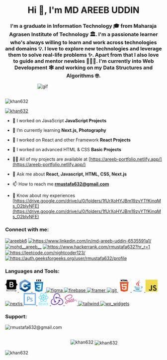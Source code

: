 <h1 align="center">Hi 👋, I'm MD AREEB UDDIN</h1>
<h3 align="center">I'm a graduate in Information Technology 🎓 from Maharaja Agrasen Institute of Technology 🏛. I'm a passionate learner who's always willing to learn and work across technologies and domains 💡. I love to explore new technologies and leverage them to solve real-life problems ✨. Apart from that I also love to guide and mentor newbies 👨🏻‍💻. I'm currently into Web Development 🕸️ and working on my Data Structures and Algorithms 🤓.</h3>

<img align="right" alt="gif" width="400" src="https://user-images.githubusercontent.com/55389276/140866485-8fb1c876-9a8f-4d6a-98dc-08c4981eaf70.gif"><br></br>

<p align="left"> <img src="https://komarev.com/ghpvc/?username=khan632&label=Profile%20views&color=0e75b6&style=flat" alt="khan632" /> </p>

<p align="left"> <a href="https://github.com/ryo-ma/github-profile-trophy"><img src="https://github-profile-trophy.vercel.app/?username=khan632" alt="khan632" /></a> </p>

- 🔭 I worked on JavaScript **JavaScript Projects**

- 🌱 I’m currently learning **Next.js, Photography**

- 🔭 I worked on React and other Framework **React Projects**

- 🔭 I worked on advanced HTML & CSS **Basic Projects**

- 👨‍💻 All of my projects are available at [https://areeb-portfolio.netlify.app/](https://areeb-portfolio.netlify.app/)

- 💬 Ask me about **React, Javascript, HTML, CSS, Next.js**

- 📫 How to reach me **rmustafa632@gmail.com**

- 📄 Know about my experiences [https://drive.google.com/drive/u/0/folders/1fUrXoHYJBm19zyYTfKinqMs_O2blvNFE](https://drive.google.com/drive/u/0/folders/1fUrXoHYJBm19zyYTfKinqMs_O2blvNFE)

<h3 align="left">Connect with me:</h3>
<p align="left">
<a href="https://twitter.com/areebk6" target="blank"><img align="center" src="https://raw.githubusercontent.com/rahuldkjain/github-profile-readme-generator/master/src/images/icons/Social/twitter.svg" alt="areebk6" height="30" width="40" /></a>
<a href="https://linkedin.com/in/https://www.linkedin.com/in/md-areeb-uddin-6535591a1/" target="blank"><img align="center" src="https://raw.githubusercontent.com/rahuldkjain/github-profile-readme-generator/master/src/images/icons/Social/linked-in-alt.svg" alt="https://www.linkedin.com/in/md-areeb-uddin-6535591a1/" height="30" width="40" /></a>
<a href="https://instagram.com/mohd__areeb__" target="blank"><img align="center" src="https://raw.githubusercontent.com/rahuldkjain/github-profile-readme-generator/master/src/images/icons/Social/instagram.svg" alt="mohd__areeb__" height="30" width="40" /></a>
<a href="https://www.hackerrank.com/https://www.hackerrank.com/rmustafa632?hr_r=1" target="blank"><img align="center" src="https://raw.githubusercontent.com/rahuldkjain/github-profile-readme-generator/master/src/images/icons/Social/hackerrank.svg" alt="https://www.hackerrank.com/rmustafa632?hr_r=1" height="30" width="40" /></a>
<a href="https://www.leetcode.com/https://leetcode.com/nightcoder123/" target="blank"><img align="center" src="https://raw.githubusercontent.com/rahuldkjain/github-profile-readme-generator/master/src/images/icons/Social/leet-code.svg" alt="https://leetcode.com/nightcoder123/" height="30" width="40" /></a>
<a href="https://auth.geeksforgeeks.org/user/https://auth.geeksforgeeks.org/user/rmustafa632/profile" target="blank"><img align="center" src="https://raw.githubusercontent.com/rahuldkjain/github-profile-readme-generator/master/src/images/icons/Social/geeks-for-geeks.svg" alt="https://auth.geeksforgeeks.org/user/rmustafa632/profile" height="30" width="40" /></a>
</p>

<h3 align="left">Languages and Tools:</h3>
<p align="left"> <a href="https://getbootstrap.com" target="_blank" rel="noreferrer"> <img src="https://raw.githubusercontent.com/devicons/devicon/master/icons/bootstrap/bootstrap-plain-wordmark.svg" alt="bootstrap" width="40" height="40"/> </a> <a href="https://www.w3schools.com/cpp/" target="_blank" rel="noreferrer"> <img src="https://raw.githubusercontent.com/devicons/devicon/master/icons/cplusplus/cplusplus-original.svg" alt="cplusplus" width="40" height="40"/> </a> <a href="https://www.w3schools.com/css/" target="_blank" rel="noreferrer"> <img src="https://raw.githubusercontent.com/devicons/devicon/master/icons/css3/css3-original-wordmark.svg" alt="css3" width="40" height="40"/> </a> <a href="https://www.figma.com/" target="_blank" rel="noreferrer"> <img src="https://www.vectorlogo.zone/logos/figma/figma-icon.svg" alt="figma" width="40" height="40"/> </a> <a href="https://firebase.google.com/" target="_blank" rel="noreferrer"> <img src="https://www.vectorlogo.zone/logos/firebase/firebase-icon.svg" alt="firebase" width="40" height="40"/> </a> <a href="https://www.framer.com/" target="_blank" rel="noreferrer"> <img src="https://www.vectorlogo.zone/logos/framer/framer-icon.svg" alt="framer" width="40" height="40"/> </a> <a href="https://git-scm.com/" target="_blank" rel="noreferrer"> <img src="https://www.vectorlogo.zone/logos/git-scm/git-scm-icon.svg" alt="git" width="40" height="40"/> </a> <a href="https://www.w3.org/html/" target="_blank" rel="noreferrer"> <img src="https://raw.githubusercontent.com/devicons/devicon/master/icons/html5/html5-original-wordmark.svg" alt="html5" width="40" height="40"/> </a> <a href="https://www.java.com" target="_blank" rel="noreferrer"> <img src="https://raw.githubusercontent.com/devicons/devicon/master/icons/java/java-original.svg" alt="java" width="40" height="40"/> </a> <a href="https://developer.mozilla.org/en-US/docs/Web/JavaScript" target="_blank" rel="noreferrer"> <img src="https://raw.githubusercontent.com/devicons/devicon/master/icons/javascript/javascript-original.svg" alt="javascript" width="40" height="40"/> </a> <a href="https://nextjs.org/" target="_blank" rel="noreferrer"> <img src="https://cdn.worldvectorlogo.com/logos/nextjs-2.svg" alt="nextjs" width="40" height="40"/> </a> <a href="https://www.photoshop.com/en" target="_blank" rel="noreferrer"> <img src="https://raw.githubusercontent.com/devicons/devicon/master/icons/photoshop/photoshop-line.svg" alt="photoshop" width="40" height="40"/> </a> <a href="https://reactjs.org/" target="_blank" rel="noreferrer"> <img src="https://raw.githubusercontent.com/devicons/devicon/master/icons/react/react-original-wordmark.svg" alt="react" width="40" height="40"/> </a> <a href="https://redux.js.org" target="_blank" rel="noreferrer"> <img src="https://raw.githubusercontent.com/devicons/devicon/master/icons/redux/redux-original.svg" alt="redux" width="40" height="40"/> </a> <a href="https://sass-lang.com" target="_blank" rel="noreferrer"> <img src="https://raw.githubusercontent.com/devicons/devicon/master/icons/sass/sass-original.svg" alt="sass" width="40" height="40"/> </a> <a href="https://tailwindcss.com/" target="_blank" rel="noreferrer"> <img src="https://www.vectorlogo.zone/logos/tailwindcss/tailwindcss-icon.svg" alt="tailwind" width="40" height="40"/> </a> <a href="https://www.wxwidgets.org/" target="_blank" rel="noreferrer"> <img src="https://upload.wikimedia.org/wikipedia/commons/b/bb/WxWidgets.svg" alt="wx_widgets" width="40" height="40"/> </a> </p>

<h3 align="left">Support:</h3>
<p><a href="https://www.buymeacoffee.com/rmustafa632@gmail.com"> <img align="left" src="https://cdn.buymeacoffee.com/buttons/v2/default-yellow.png" height="50" width="210" alt="rmustafa632@gmail.com" /></a></p><br><br>

<p><img align="left" src="https://github-readme-stats.vercel.app/api/top-langs?username=khan632&show_icons=true&locale=en&layout=compact" alt="khan632" /></p>

<p>&nbsp;<img align="center" src="https://github-readme-stats.vercel.app/api?username=khan632&show_icons=true&locale=en" alt="khan632" /></p>

<p><img align="center" src="https://github-readme-streak-stats.herokuapp.com/?user=khan632&" alt="khan632" /></p>
